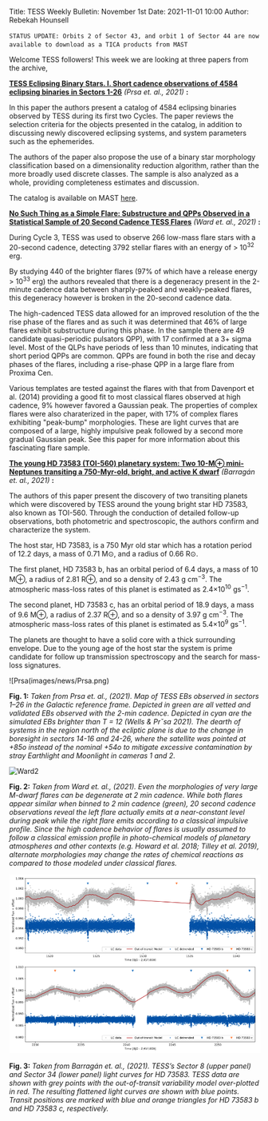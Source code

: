 Title: TESS Weekly Bulletin: November 1st
Date: 2021-11-01 10:00
Author: Rebekah Hounsell

`STATUS UPDATE: Orbits 2 of Sector 43, and orbit 1 of Sector 44 are now available to download as a TICA products from MAST`

Welcome TESS followers!  This week we are looking at three papers from the archive, 

**[TESS Eclipsing Binary Stars. I. Short cadence observations of 4584 eclipsing binaries in Sectors 1-26](https://arxiv.org/abs/2110.13382)** *(Prsa et. al., 2021)* **:**

In this paper the authors present a catalog of 4584 eclipsing binaries observed by TESS during its first two Cycles. The paper reviews the selection criteria for the objects presented in the catalog, in addition to discussing newly discovered eclipsing systems, and system parameters such as the ephemerides. 

The authors of the paper also propose the use of a binary star morphology classification based on a dimensionality reduction algorithm, rather than the more broadly used discrete classes. The sample is also analyzed as a whole, providing completeness estimates and discussion. 

The catalog is available on MAST [here](http://tessebs.villanova.edu).

**[No Such Thing as a Simple Flare: Substructure and QPPs Observed in a Statistical Sample of 20 Second Cadence TESS Flares](https://arxiv.org/abs/2110.13155)** *(Ward et. al.,  2021)* **:**

During Cycle 3, TESS was used to observe 266 low-mass flare stars with a 20-second cadence, detecting 3792 stellar flares with an energy of > 10<sup>32</sup> erg. 

By studying 440 of the brighter flares (97% of which have a release energy > 10<sup>33</sup> erg) the authors revealed that there is a degeneracy present in the 2-minute cadence data between sharply-peaked and weakly-peaked flares, this degeneracy however is broken in the 20-second cadence data.

The high-cadenced TESS data allowed for an improved resolution of the the rise phase of the flares and as such it was determined that 46% of large flares exhibit substructure during this phase. 
In the sample there are 49 candidate quasi-periodic pulsators  QPP), with 17 confirmed at a 3+ sigma level. Most of the QLPs have periods of less than 10 minutes, indicating that short period QPPs are common.
QPPs are found in both the rise and decay phases of the flares, including a rise-phase QPP in a large flare from Proxima Cen.

Various templates are tested against the flares with that from Davenport et al. (2014) providing a good fit to most classical flares observed at high cadence, 9% however favored a Gaussian peak.
The properties of complex flares were also charaterized in the paper, with 17% of complex flares exhibiting "peak-bump" morphologies. These are light curves that are composed of a large, highly impulsive peak followed by a second more gradual Gaussian peak. See this paper for more information about this fascinating flare sample. 

**[The young HD 73583 (TOI-560) planetary system: Two 10-M⊕ mini-Neptunes transiting a 750-Myr-old, bright, and active K dwarf](https://arxiv.org/abs/2110.13069)** *(Barragán et. al.,  2021)* **:**

The authors of this paper present the discovery of two transiting planets which were discovered by TESS around the young bright star HD 73583, also known as TOI-560. Through the conduction of detailed follow-up observations, both photometric and spectroscopic, the authors confirm and characterize the system. 

The host star, HD 73583, is a 750 Myr old star which has a rotation period of 12.2 days, a mass of 0.71 M⊙, and a radius of 0.66 R⊙. 

The first planet,  HD 73583 b, has an orbital period of 6.4 days, a mass of 10 M⊕, a radius of  2.81 R⊕, and so a density of 2.43 g cm<sup>−3</sup>. The atmospheric mass-loss rates of this planet is estimated as 2.4×10<sup>10</sup> gs<sup>−1</sup>.

The second planet, HD 73583 c, has an orbital period of 18.9 days, a mass of 9.6 M⊕, a radius of  2.37 R⊕, and so a density of 3.97 g cm<sup>−3</sup>. The atmospheric mass-loss rates of this planet is estimated as 5.4×10<sup>9</sup> gs<sup>−1</sup>.

The planets are thought to have a solid core with a thick surrounding envelope. Due to the young age of the host star the system is prime candidate for follow up transmission spectroscopy and the search for mass-loss signatures. 


![Prsa(images/news/Prsa.png)

**Fig. 1:** *Taken from Prsa et. al., (2021). Map of TESS EBs observed in sectors 1–26 in the Galactic reference frame. Depicted in green are all vetted and validated EBs observed with the 2-min cadence. Depicted in cyan are the simulated EBs brighter than T = 12 (Wells & Prˇsa 2021). The dearth of systems in the region north of the ecliptic plane is due to the change in boresight in sectors 14-16 and 24-26, where the satellite was pointed at +85o instead of the nominal +54o to mitigate excessive contamination by stray Earthlight and Moonlight in cameras 1 and 2.*

![Ward2](images/news/Ward2.png)

**Fig. 2:** *Taken from Ward et. al., (2021).  Even the morphologies of very large M-dwarf flares can be degenerate at 2 min cadence. While both flares appear similar when binned to 2 min cadence (green), 20 second cadence observations reveal the left flare actually emits at a near-constant level during peak while the right flare emits according to a classical impulsive profile. Since the high cadence behavior of flares is usually assumed to follow a classical emission profile in photo-chemical models of planetary atmospheres and other contexts (e.g. Howard et al. 2018; Tilley et al. 2019), alternate morphologies may change the rates of chemical reactions as compared to those modeled under classical flares.*

![Barragan2](images/news/Barragan_2021b.png)

**Fig. 3:** *Taken from Barragán et. al., (2021). TESS’s Sector 8 (upper panel) and Sector 34 (lower panel) light curves for HD 73583. TESS data are shown with grey points with the out-of-transit variability model over-plotted in red. The resulting flattened light curves are shown with blue points. Transit positions are marked with blue and orange triangles for HD 73583 b and HD 73583 c, respectively.*